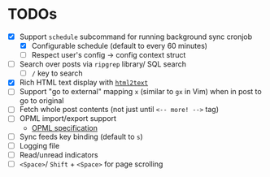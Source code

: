 # TODOs

- [x] Support `schedule` subcommand for running background sync cronjob
  - [x] Configurable schedule (default to every 60 minutes)
  - [ ] Respect user's config &rarr; config context struct
- [ ] Search over posts via `ripgrep` library/ SQL search
  - [ ] `/` key to search
- [x] Rich HTML text display with [`html2text`](https://crates.io/crates/html2text)
- [ ] Support "go to external" mapping `x` (similar to `gx` in Vim) when in post
      to go to original
- [ ] Fetch whole post contents (not just until `<-- more! -->` tag)
- [ ] OPML import/export support
  - [OPML specification](https://opml.org/spec2.opml)
- [ ] Sync feeds key binding (default to `s`)
- [ ] Logging file
- [ ] Read/unread indicators
- [ ] `<Space>`/ `Shift` + `<Space>` for page scrolling
